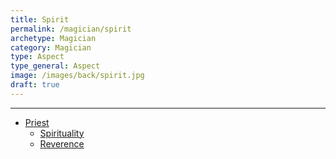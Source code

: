 ```yaml
---
title: Spirit
permalink: /magician/spirit
archetype: Magician
category: Magician
type: Aspect
type_general: Aspect
image: /images/back/spirit.jpg
draft: true
---
```


---
- [Priest](/magician/spirit/priest)
  - [Spirituality](/magician/spirit/priest/spirituality)
  - [Reverence](/magician/spirit/priest/reverence)

